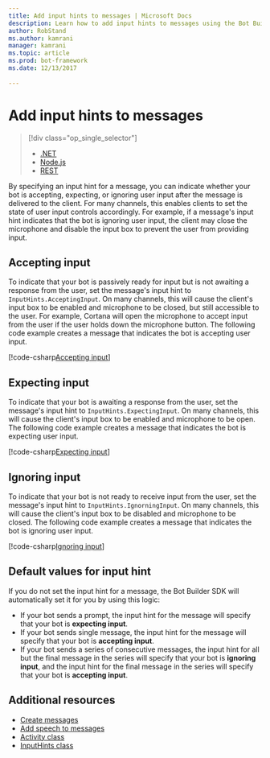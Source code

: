 ```yaml
---
title: Add input hints to messages | Microsoft Docs
description: Learn how to add input hints to messages using the Bot Builder SDK for .NET.
author: RobStand
ms.author: kamrani
manager: kamrani
ms.topic: article
ms.prod: bot-framework
ms.date: 12/13/2017
 
---
```


# Add input hints to messages
> [!div class="op_single_selector"]
> - [.NET](../dotnet/bot-builder-dotnet-add-input-hints.md)
> - [Node.js](../nodejs/bot-builder-nodejs-send-input-hints.md)
> - [REST](../rest-api/bot-framework-rest-connector-add-input-hints.md)

By specifying an input hint for a message, you can indicate whether your bot is accepting, expecting, or ignoring user input after the message is delivered to the client. For many channels, this enables clients to set the state of user input controls accordingly. For example, if a message's input hint indicates that the bot is ignoring user input, the client may close the microphone and disable the input box to prevent the user from providing input.

## Accepting input

To indicate that your bot is passively ready for input but is not awaiting a response from the user, set the message's input hint to `InputHints.AcceptingInput`. On many channels, this will cause the client's input box to be enabled and microphone to be closed, but still accessible to the user. For example, Cortana will open the microphone to accept input from the user if the user holds down the microphone button. The following code example creates a message that indicates the bot is accepting user input.

[!code-csharp[Accepting input](../includes/code/dotnet-input-hints.cs#InputHintAcceptingInput)]

## Expecting input

To indicate that your bot is awaiting a response from the user, set the message's input hint to `InputHints.ExpectingInput`. On many channels, this will cause the client's input box to be enabled and microphone to be open. The following code example creates a message that indicates the bot is expecting user input.

[!code-csharp[Expecting input](../includes/code/dotnet-input-hints.cs#InputHintExpectingInput)]

## Ignoring input
 
To indicate that your bot is not ready to receive input from the user, set the message's input hint to `InputHints.IgnorningInput`. On many channels, this will cause the client's input box to be disabled and microphone to be closed. The following code example creates a message that indicates the bot is ignoring user input.

[!code-csharp[Ignoring input](../includes/code/dotnet-input-hints.cs#InputHintIgnoringInput)]

## Default values for input hint

If you do not set the input hint for a message, the Bot Builder SDK will automatically set it for you by using this logic: 

- If your bot sends a prompt, the input hint for the message will specify that your bot is **expecting input**.</li>
- If your bot sends single message, the input hint for the message will specify that your bot is **accepting input**.</li>
- If your bot sends a series of consecutive messages, the input hint for all but the final message in the series will specify that your bot is **ignoring input**, and the input hint for the final message in the series will specify that your bot is **accepting input**.

## Additional resources

- [Create messages](bot-builder-dotnet-create-messages.md)
- [Add speech to messages](bot-builder-dotnet-text-to-speech.md)
- <a href="/dotnet/api/microsoft.bot.connector.activity" target="_blank">Activity class</a>
- <a href="/dotnet/api/microsoft.bot.connector.inputhints" target="_blank">InputHints class</a>